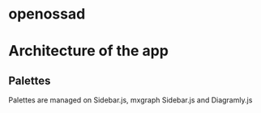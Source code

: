 openossad
=========


Architecture of the app
=======================



Palettes
--------

Palettes are managed on Sidebar.js, mxgraph Sidebar.js and Diagramly.js


